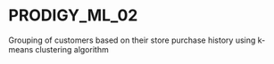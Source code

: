 # PRODIGY_ML_02
Grouping of customers based on their store purchase history using k-means clustering algorithm
